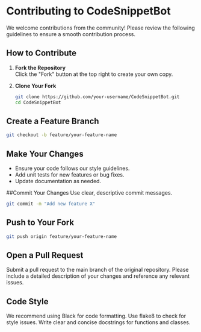 # Contributing to CodeSnippetBot

We welcome contributions from the community! Please review the following guidelines to ensure a smooth contribution process.

## How to Contribute

1. **Fork the Repository**  
   Click the "Fork" button at the top right to create your own copy.

2. **Clone Your Fork**  
   ```bash
   git clone https://github.com/your-username/CodeSnippetBot.git
   cd CodeSnippetBot
   ```
## Create a Feature Branch

  ```bash
git checkout -b feature/your-feature-name
  ```
## Make Your Changes

- Ensure your code follows our style guidelines.
- Add unit tests for new features or bug fixes.
- Update documentation as needed.

##Commit Your Changes
Use clear, descriptive commit messages.

  ```bash
git commit -m "Add new feature X"  
  ```
## Push to Your Fork

  ```bash
git push origin feature/your-feature-name
  ```
## Open a Pull Request
Submit a pull request to the main branch of the original repository. Please include a detailed description of your changes and reference any relevant issues.

## Code Style
We recommend using Black for code formatting.
Use flake8 to check for style issues.
Write clear and concise docstrings for functions and classes. 
